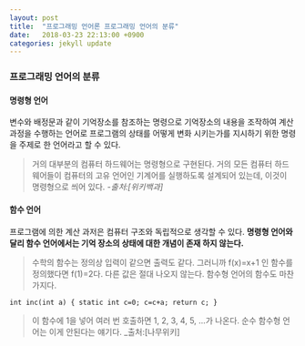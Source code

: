 ```yaml
---
layout: post
title:  "프로그래밍 언어론 프로그래밍 언어의 분류"
date:   2018-03-23 22:13:00 +0900
categories: jekyll update
---
```


### 프로그래밍 언어의 분류

#### 명령형 언어

변수와 배정문과 같이 기억장소를 참조하는 명령으로 기억장소의 내용을 조작하여 계산 과정을 수행하는 언어로 프로그램의 상태를 어떻게 변화 시키는가를 지시하기 위한 명령을 주제로 한 언어라고 할 수 있다.

>거의 대부분의 컴퓨터 하드웨어는 명령형으로 구현된다. 거의 모든 컴퓨터 하드웨어들이 컴퓨터의 고유 언어인 기계어를 실행하도록 설계되어 있는데, 이것이 명령형으로 씌어 있다. _-출처:[위키백과]_

#### 함수 언어

프로그램에 의한 계산 과저은 컴퓨터 구조와 독립적으로 생각할 수 있다. **명령형 언어와 달리 함수 언어에서는 기억 장소의 상태에 대한 개념이 존재 하지 않는다.**
>수학의 함수는 정의상 입력이 같으면 출력도 같다. 그러니까 f(x)=x+1 인 함수를 정의했다면 f(1)=2다. 다른 값은 절대 나오지 않는다. 함수형 언어의 함수도 마찬가지다.

```
int inc(int a) { static int c=0; c=c+a; return c; }
```
>이 함수에 1을 넣어 여러 번 호출하면 1, 2, 3, 4, 5, ...가 나온다. 순수 함수형 언어는 이게 안된다는 얘기다.
>_출처:[나무위키]
